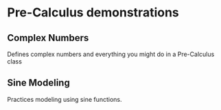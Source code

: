 # Pre-Calculus demonstrations

## Complex Numbers
Defines complex numbers and everything you might do in a Pre-Calculus class

## Sine Modeling
Practices modeling using sine functions.
